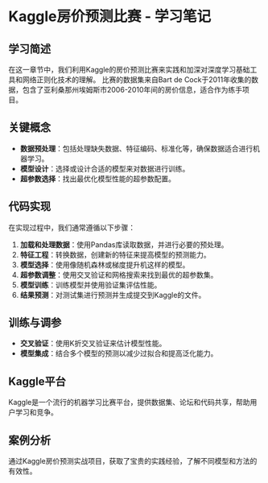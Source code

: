 # Kaggle房价预测比赛 - 学习笔记

## 学习简述
在这一章节中，我们利用Kaggle的房价预测比赛来实践和加深对深度学习基础工具和网络正则化技术的理解。
比赛的数据集来自Bart de Cock于2011年收集的数据，包含了亚利桑那州埃姆斯市2006-2010年间的房价信息，适合作为练手项目。

## 关键概念
- **数据预处理**：包括处理缺失数据、特征编码、标准化等，确保数据适合进行机器学习。
- **模型设计**：选择或设计合适的模型来对数据进行训练。
- **超参数选择**：找出最优化模型性能的超参数配置。

## 代码实现
在实现过程中，我们通常遵循以下步骤：
1. **加载和处理数据**：使用Pandas库读取数据，并进行必要的预处理。
2. **特征工程**：转换数据，创建新的特征来提高模型的预测能力。
3. **模型选择**：使用像随机森林或梯度提升机这样的模型。
4. **超参数调整**：使用交叉验证和网格搜索来找到最优的超参数集。
5. **模型训练**：训练模型并使用验证集评估性能。
6. **结果预测**：对测试集进行预测并生成提交到Kaggle的文件。

## 训练与调参
- **交叉验证**：使用K折交叉验证来估计模型性能。
- **模型集成**：结合多个模型的预测以减少过拟合和提高泛化能力。

## Kaggle平台
Kaggle是一个流行的机器学习比赛平台，提供数据集、论坛和代码共享，帮助用户学习和竞争。

## 案例分析
通过Kaggle房价预测实战项目，获取了宝贵的实践经验，了解不同模型和方法的有效性。


